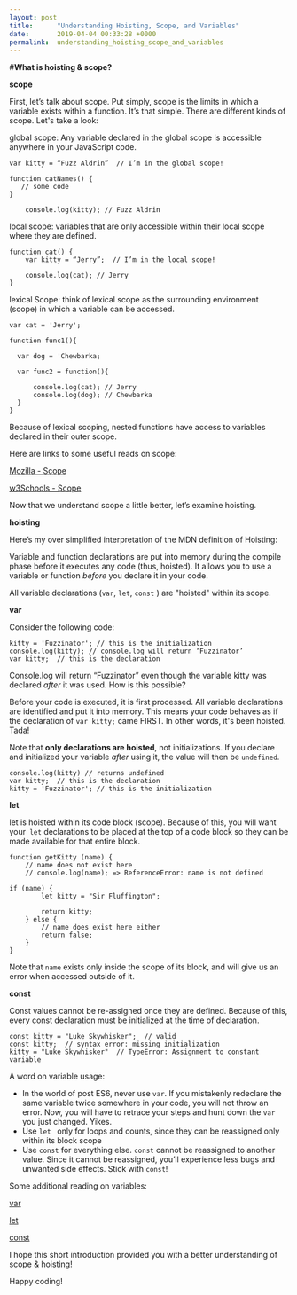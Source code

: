 ```yaml
---
layout: post
title:      "Understanding Hoisting, Scope, and Variables"
date:       2019-04-04 00:33:28 +0000
permalink:  understanding_hoisting_scope_and_variables
---
```



#**What is hoisting & scope?**

**scope**

First, let’s talk about scope.  Put simply, scope is the limits in which a variable exists within a function.  It’s that simple.  There are different kinds of scope.  Let's take a look:

global scope: Any variable declared in the global scope is accessible anywhere in your JavaScript code.  

```
var kitty = “Fuzz Aldrin”  // I’m in the global scope!

function catNames() {
   // some code
}

	console.log(kitty); // Fuzz Aldrin   
```

local scope: variables that are only accessible within their local scope where they are defined. 

```
function cat() {
	var kitty = “Jerry”;  // I’m in the local scope!
	
	console.log(cat); // Jerry
}

```

lexical Scope: think of lexical scope as the surrounding environment (scope) in which a variable can be accessed. 

```
var cat = 'Jerry';  

function func1(){ 
  
  var dog = 'Chewbarka;  
  
  var func2 = function(){  
    
      console.log(cat); // Jerry  
      console.log(dog); // Chewbarka  
  }
}

```

Because of lexical scoping, nested functions have access to variables declared in their outer scope.  

Here are links to some useful reads on scope:  

[Mozilla - Scope](https://developer.mozilla.org/en-US/docs/Glossary/Scope)

[w3Schools - Scope](https://www.w3schools.com/js/js_scope.asp)


Now that we understand scope a little better, let’s examine hoisting.  

**hoisting**

Here’s my over simplified interpretation of the MDN definition of Hoisting:

Variable and function declarations are put into memory during the compile phase before it executes any code (thus, hoisted).  It allows you to use a variable or function *before* you declare it in your code.

All variable declarations (`var`, `let`, `const` ) are "hoisted" within its scope.  

**var**

Consider the following code: 

```
kitty = 'Fuzzinator'; // this is the initialization
console.log(kitty); // console.log will return ‘Fuzzinator’
var kitty;  // this is the declaration

```

Console.log will return “Fuzzinator” even though the variable kitty was declared *after* it was used.  How is this possible? 

Before your code is executed, it is first processed.  All variable declarations are identified and put it into memory.  This means your code behaves as if the declaration of 
`var kitty;` came FIRST. In other words, it's been hoisted. Tada!

Note that **only declarations are hoisted**, not initializations. If you declare and initialized your variable *after* using it, the value will then be `undefined`.

```
console.log(kitty) // returns undefined
var kitty;  // this is the declaration
kitty = 'Fuzzinator'; // this is the initialization
```

**let**

let is hoisted within its code block (scope).  Because of this, you will want your` let` declarations to be placed at the top of a code block so they can be made available for that entire block.

```
function getKitty (name) {
    // name does not exist here
    // console.log(name); => ReferenceError: name is not defined

if (name) {
        let kitty = "Sir Fluffington";
        
        return kitty;
    } else {
        // name does exist here either
        return false;
    }
}
```

Note that `name` exists only inside the scope of its block, and will give us an error when accessed outside of it.  

**const**

Const values cannot be re-assigned once they are defined.  Because of this, every const declaration must be initialized at the time of declaration.

```
const kitty = "Luke Skywhisker";  // valid
const kitty;  // syntax error: missing initialization
kitty = "Luke Skywhisker"  // TypeError: Assignment to constant variable
```

A word on variable usage:

* In the world of post ES6, never use `var`.  If you mistakenly redeclare the same variable twice somewhere in your code, you will not throw an error.  Now, you will have to retrace your steps and hunt down the `var` you just changed.  Yikes.
* Use `let ` only for loops and counts, since they can be reassigned only within its block scope
* Use `const`  for everything else.  `const` cannot be reassigned to another value.  Since it cannot be reassigned, you’ll experience less bugs and unwanted side effects.  Stick with `const`!

Some additional reading on variables:

[var](https://developer.mozilla.org/en-US/docs/Web/JavaScript/Reference/Statements/var)

[let](https://developer.mozilla.org/en-US/docs/Web/JavaScript/Reference/Statements/let)

[const](https://developer.mozilla.org/en-US/docs/Web/JavaScript/Reference/Statements/const)


I hope this short introduction provided you with a better understanding of scope & hoisting!

Happy coding!

